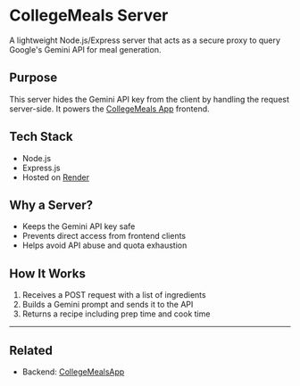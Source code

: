 # CollegeMeals Server 

A lightweight Node.js/Express server that acts as a secure proxy to query Google's Gemini API for meal generation.

##  Purpose

This server hides the Gemini API key from the client by handling the request server-side. It powers the [CollegeMeals App](https://collegemeals.app) frontend.

##  Tech Stack

- Node.js
- Express.js
- Hosted on [Render](https://render.com/)

## Why a Server?

- Keeps the Gemini API key safe
- Prevents direct access from frontend clients
- Helps avoid API abuse and quota exhaustion

## How It Works

1. Receives a POST request with a list of ingredients
2. Builds a Gemini prompt and sends it to the API
3. Returns a recipe including prep time and cook time

---

## Related

- Backend: [CollegeMealsApp](https://github.com/PRivas1/CollegeMealsApp)
